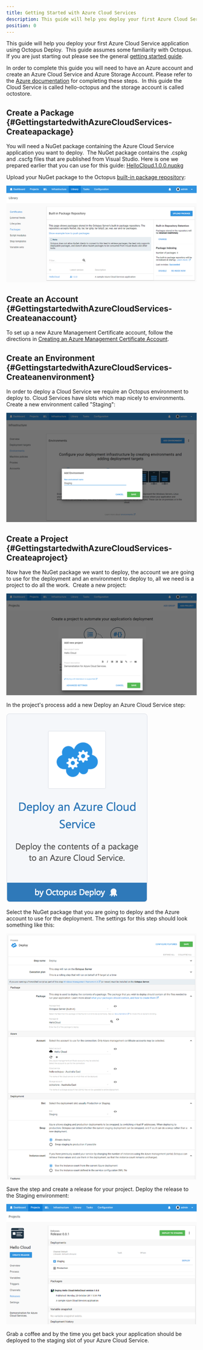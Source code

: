 ```yaml
---
title: Getting Started with Azure Cloud Services
description: This guide will help you deploy your first Azure Cloud Service application with Octopus Deploy.
position: 0
---
```


This guide will help you deploy your first Azure Cloud Service application using Octopus Deploy.  This guide assumes some familiarity with Octopus. If you are just starting out please see the general [getting started guide](/docs/getting-started.md).

In order to complete this guide you will need to have an Azure account and create an Azure Cloud Service and Azure Storage Account. Please refer to the [Azure documentation](https://azure.microsoft.com/en-us/documentation/) for completing these steps.  In this guide the Cloud Service is called hello-octopus and the storage account is called octostore.

## Create a Package {#GettingstartedwithAzureCloudServices-Createapackage}

You will need a NuGet package containing the Azure Cloud Service application you want to deploy.  The NuGet package contains the .cspkg and .cscfg files that are published from Visual Studio. Here is one we prepared earlier that you can use for this guide: [HelloCloud.1.0.0.nupkg](https://download.octopusdeploy.com/demo/HelloCloud.1.0.0.nupkg)

Upload your NuGet package to the Octopus [built-in package repository](/docs/packaging-applications/package-repositories/index.md):

![Package feed](package-feed.png "width=500")

## Create an Account {#GettingstartedwithAzureCloudServices-Createanaccount}

To set up a new Azure Management Certificate account, follow the directions in [Creating an Azure Management Certificate  Account](/docs/infrastructure/azure/index.md#azure-management-certificate).

## Create an Environment {#GettingstartedwithAzureCloudServices-Createanenvironment}

In order to deploy a Cloud Service we require an Octopus environment to deploy to. Cloud Services have slots which map nicely to environments. Create a new environment called "Staging":

![Create environment](create-env.png "width=500")

## Create a Project {#GettingstartedwithAzureCloudServices-Createaproject}

Now have the NuGet package we want to deploy, the account we are going to use for the deployment and an environment to deploy to, all we need is a project to do all the work.  Create a new project:

![Create project](create-project.png "width=500")

In the project's process add a new Deploy an Azure Cloud Service step:

![Cloud Service step template](../../../images/5671696/5865904.png "width=170")

Select the NuGet package that you are going to deploy and the Azure account to use for the deployment. The settings for this step should look something like this:

![Cloud Service Step Template](cloud-service-step.png "width=500")

Save the step and create a release for your project. Deploy the release to the Staging environment:

![Deploy Cloud Service](deploy-cloud-service.png "width=500")

Grab a coffee and by the time you get back your application should be deployed to the staging slot of your Azure Cloud Service.
